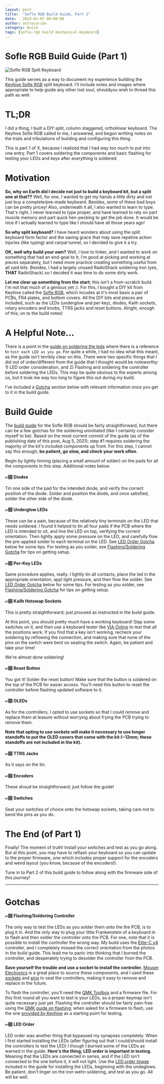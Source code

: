 ```yaml
---
layout: post
title:  "Sofle RGB Build Guide, Part 1"
date:   2023-01-07 00:00:00
author: astrocaribe
category: build
tags: [sofle-rgb build mechanical-keyboard]
---
```


# Sofle RGB Build Guide (Part 1)

![Sofle RGB Split Keyboard](/assets/images/sofle-rgb.jpg)


This guide serves as a way to document my experience building the 
[Keyhive Sofle RGB][keyhive-sofle] split keyboard. I'll include notes and images 
where appropriate to help guide any other lost soul, shouldyou wish to thread this 
path as well.


# TL;DR
I did a thing; I built a DIY split, column staggered, ortholinear keyboard. The
Keyhive Sofie RGB called to me, I answered, and begun writting notes on the trials
and tribulations of building and configuring this thing.

This is part 1 of X, because I realized that I had way too much to put into one
entry. Part 1 covers soldering the components and basic flashing for testing your
LEDs and keys after everything is soldered.


# Motivation

**So, why on Earth did I decide not just to build a keyboard kit, but a split one
at that??** Well, for one, I wanted to get my hands a little dirty and not just
buy a complete/pre-made keyboard. Besides, some of these bad boys can be pretty
pricey! Also, underneath it all, I also wanted to learn to type. That's right, 
I never learned to type proper, and have learned to rely on part muscle memory
and part quick hen-pecking to get the job done. It would be nice if I actually
learned to type like I should have all those years ago!

**So why split keyboard?** I have heard wonders about using the split keyboard form
factor and the saving grace that may save repetive action injuries (like typing)
and carpal tunnel, so I decided to give it a try.

**OK, well why build your own?** Well, I love to tinker, and I wanted to work on
something that had an end-goal to it; I'm good at picking and working at pieces
separately, but I need more practice creating something useful from all said bits.
Besides, I had a largely unused RadioShack soldering iron (yes, **THAT** RadioShack)
so I decided it was time to do some dirty work.

**Let me clear up something from the start**; this isn't a from-scratch build.
I'm not that much of a genious yet :). For this, I bought a DIY kit from Keyhive
called the [Sofle RGB][keyhive-sofle], which incudes at it's most basic a pair of 
PCBs, FR4 plates, and bottom covers. All the DIY bits and pieces are included, such as 
the LEDs (underglow and per key), diodes, Kailh sockets, rotary encoders and knobs,
TTRS jacks and reset buttons. Alright, enough of this; on to the build notes!

# A Helpful Note...

There is a point in the [guide on soldering the leds][underglow-leds] where
there is a reference to `test each LED as you go`. For quite a while, I had no idea what
this meant, as the guide isn't terribly clear on this. There were two specific things that
I did out of order/different from the guide that I thought would be noteworthy: 1) LED
order consideration, and 2) Flashing and soldering the controller before soldering the
LEDs. This may be quite obvious to the experts among us, but it took me way too long to
figure this out during my build.

I've included a [Gotcha](#gotchas) section below with relevant information once you get
to it in the build guide.


# Build Guide

The [build guide][build-guide] for the Sofle RGB should be fairly straightforward, 
but there can be a few gotchas for the soldering uninitiated (like I certainly 
consider myself to be). Based on the most current commit of the guide (as of the
publishing date of this post, Aug 5, 2021); step \#1 requires soldering the majority
of the kit's included components up front. For this step, I cannot say this enough;
**be patient, go slow, and check your work often**.

Begin by lightly tinning (placing a small amount of solder) on the pads for all the 
components in this step. Additional notes below.

#### 👉🏽 Diodes
Tin one side of the pad for the intended diode, and verify the correct position of 
the diode. Solder and position the diode, and once satisfied, solder the other side 
of the diode.

#### 👉🏽 Underglow LEDs
These can be a pain, because of the relatively tiny terminals on the LED that needs
soldered. I found it helped to tin all four pads if the PCB where the LED is intended
to sit, and line the LED on top, verifying the corrent orientation. Then lightly apply
some pressure on the LED, and carefully flow the pre-applied solder to each terminal on
the LED. See [LED Order Gotcha](#led-order) below for some tips. For testing as you
solder, see [Flashing/Soldering Gotcha](#flashingsoldering-controller) for tips on
getting setup.

#### 👉🏽 Per-Key LEDs
Same procedure applies, really. I lightly tin all contacts, place the led in the
appropriate orientation, appl light pressure, and then flow the solder.
See [LED Order Gotcha](#led-order) below for some tips. For testing as you
solder, see [Flashing/Soldering Gotcha](#flashingsoldering-controller) for tips on
getting setup.

#### 👉🏽 Kailh Hotswap Sockets
This is pretty straightforward; just proceed as instructed in the build guide.

At this point, you should pretty much have a working keyboard! Slap some switches
on it, and then use a keyboard tester like [VIA Online][via-online] to test that all
the positions work. If you find that a key isn't working, recheck your soldering by
reflowing the connection, and making sure that none of the pins on the switch were
bent on seating the switch. Again, be patient and take your time!

We're almost done soldering!

#### 👉🏽 Reset Button
You got it! Solder the reset button! Make sure that the button is soldered on the 
top of the PCB for easier access. You'll need this button to reset the controller
before flashing updated software to it.

#### 👉🏽 OLEDs
As for the controllers, I opted to use sockets so that I could remove and replace
them at leasure without worrying about frying the PCB trying to remove them.

**Note that opting to use sockets will make it necessary to use longer standoffs to
put the OLED covers that come with the kit (~12mm; these standoffs are not included
in the kit).**

#### 👉🏽 TTRS Jacks
As it says on the tin.

#### 👉🏽 Encoders
These shoud be straightforward; just follow the guide!

#### 👉🏽 Switches
Seat your switches of choice onto the hotswap sockets, taking care not to bend the
pins as you do.

# The End (of Part 1)

Finally! The moment of truth! Install your switches and test as you go along. But
at this point, you may have to reflash your keyboard so you can update to the
proper firmware, one which includes proper support for the encoders and weird
layout (you know, because of the encoders!).

Tune in to Part 2 of this build guide to follow along with the firmware side of
this journey!

---------

# Gotchas

#### 👉🏽 Flashing/Soldering Controller
The only way to test the LEDs as you solder them unto the the PCB, is to plug it in.
And the only way to plug your little Frankenstein of a keyboard in to flash and then
solder the controller onto the PCB. For one, note that it is possible to install the 
controller the wrong way. My build uses the [Elite-C v4][elite-cv4] controller, and
I completely missed the correct orientation from the photos in the build guide. This
lead me to panic into thinking that I burned the controller, and desperately trying to
desolder the controller from the PCB.

**Save yourself the trouble and use a socket to install the controller.** 
[Mouser Electronics][mouser-electronics] is a great place to source these components, 
and I used these [sockets][sockets] and [pins][pins] to seat the controllers, making
it easy to remove and replace in the future.

To flash the controller, you'll need the [QMK Toolbox][qmk-toolbox] and a firmware file.
For this first round all you want to test is your LEDs, so a proper keymap isn't quite 
necessary just yet. Flashing the controller should be fairly pain-free using the
 [QMK guide on flashing][firmware-flashing]; when asked for a firmware to flash, use the
one [provided by Keyhive][sofle-rgb-firmware] as a starting point for testing.

#### 👉🏽 LED Order
LED order was another thing that bypassed my synapses completely. When I first started
installing the LEDs (after figuring out that I could/should install the controllers
to test the LED) I though I burned some of the LEDs as warned in the guide. **Here's
the thing; LED order is important in testing.** Meaning that the LEDs are connected in
series, and if the LED isn't connected to the one before it, it will not light. Use the
[LED order image][led-order] included in the guide for installing the LEDs, beginning
with the undeglows. Be patient, don't linger on the iron wehn soldering, and test as
you go. All will be well.


[keyhive-sofle]: https://keyhive.xyz/shop/sofle
[build-guide]: https://github.com/keyhive/build_guides/blob/master/docs/keyboards/sofle-rgb.md
[underglow-leds]: https://github.com/keyhive/build_guides/blob/master/docs/keyboards/sofle-rgb.md#solder-underglow-leds
[elite-cv4]: https://keyhive.xyz/shop/elite-c
[mouser-electronics]: https://www.mouser.com/
[sockets]: https://www.mouser.com/ProductDetail/Amphenol-FCI/DILB24P-223TLF?qs=dNsYR%2FH0PyNQGdZQyTNNzA%3D%3D&countryCode=US&currencyCode=USD
[pins]: https://www.mouser.com/ProductDetail/Harwin/M20-9771246?qs=WS5Jv%252B%252Bx1qXsGAIuvyvACA%3D%3D&countryCode=US&currencyCode=USD
[led-order]: https://github.com/keyhive/build_guides/blob/master/docs/images/sofle-rgb/LED_order%5B1%5D.png
[firmware-flashing]: https://docs.qmk.fm/#/newbs_flashing
[sofle-rgb-firmware]: https://cdn.discordapp.com/attachments/829512635715158057/841347681774993418/keyhive_sofle_rev1_via.hex
[qmk-toolbox]: https://github.com/qmk/qmk_toolbox/releases
[via-online]: https://www.caniusevia.com/
